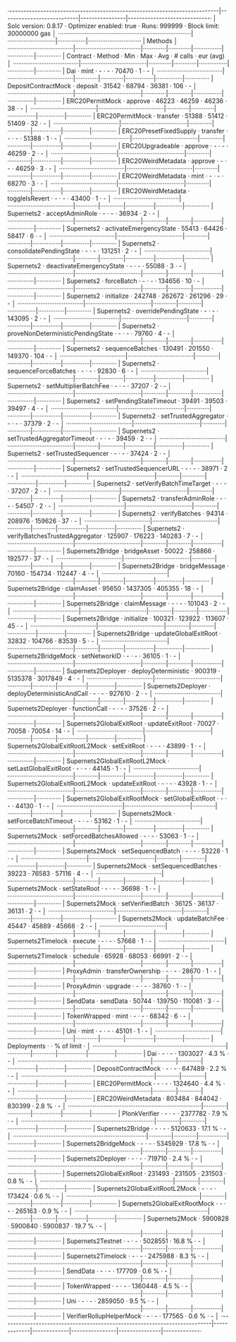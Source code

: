 ·--------------------------------------------------------------------------|---------------------------|----------------|-----------------------------·
|                           Solc version: 0.8.17                           ·  Optimizer enabled: true  ·  Runs: 999999  ·  Block limit: 30000000 gas  │
···········································································|···························|················|······························
|  Methods                                                                                                                                            │
·····································|·····································|·············|·············|················|···············|··············
|  Contract                          ·  Method                             ·  Min        ·  Max        ·  Avg           ·  # calls      ·  eur (avg)  │
·····································|·····································|·············|·············|················|···············|··············
|  Dai                               ·  mint                               ·          -  ·          -  ·         70470  ·            1  ·          -  │
·····································|·····································|·············|·············|················|···············|··············
|  DepositContractMock               ·  deposit                            ·      31542  ·      68794  ·         36381  ·          106  ·          -  │
·····································|·····································|·············|·············|················|···············|··············
|  ERC20PermitMock                   ·  approve                            ·      46223  ·      46259  ·         46236  ·           38  ·          -  │
·····································|·····································|·············|·············|················|···············|··············
|  ERC20PermitMock                   ·  transfer                           ·      51388  ·      51412  ·         51409  ·           32  ·          -  │
·····································|·····································|·············|·············|················|···············|··············
|  ERC20PresetFixedSupply            ·  transfer                           ·          -  ·          -  ·         51388  ·            1  ·          -  │
·····································|·····································|·············|·············|················|···············|··············
|  ERC20Upgradeable                  ·  approve                            ·          -  ·          -  ·         46259  ·            2  ·          -  │
·····································|·····································|·············|·············|················|···············|··············
|  ERC20WeirdMetadata                ·  approve                            ·          -  ·          -  ·         46259  ·            3  ·          -  │
·····································|·····································|·············|·············|················|···············|··············
|  ERC20WeirdMetadata                ·  mint                               ·          -  ·          -  ·         68270  ·            3  ·          -  │
·····································|·····································|·············|·············|················|···············|··············
|  ERC20WeirdMetadata                ·  toggleIsRevert                     ·          -  ·          -  ·         43400  ·            1  ·          -  │
·····································|·····································|·············|·············|················|···············|··············
|  Supernets2                      ·  acceptAdminRole                    ·          -  ·          -  ·         36934  ·            2  ·          -  │
·····································|·····································|·············|·············|················|···············|··············
|  Supernets2                      ·  activateEmergencyState             ·      55413  ·      64426  ·         58417  ·            6  ·          -  │
·····································|·····································|·············|·············|················|···············|··············
|  Supernets2                      ·  consolidatePendingState            ·          -  ·          -  ·        131251  ·            2  ·          -  │
·····································|·····································|·············|·············|················|···············|··············
|  Supernets2                      ·  deactivateEmergencyState           ·          -  ·          -  ·         55088  ·            3  ·          -  │
·····································|·····································|·············|·············|················|···············|··············
|  Supernets2                      ·  forceBatch                         ·          -  ·          -  ·        134656  ·           10  ·          -  │
·····································|·····································|·············|·············|················|···············|··············
|  Supernets2                      ·  initialize                         ·     242748  ·     262672  ·        261296  ·           29  ·          -  │
·····································|·····································|·············|·············|················|···············|··············
|  Supernets2                      ·  overridePendingState               ·          -  ·          -  ·        143095  ·            2  ·          -  │
·····································|·····································|·············|·············|················|···············|··············
|  Supernets2                      ·  proveNonDeterministicPendingState  ·          -  ·          -  ·         79760  ·            4  ·          -  │
·····································|·····································|·············|·············|················|···············|··············
|  Supernets2                      ·  sequenceBatches                    ·     130491  ·     201550  ·        149370  ·          104  ·          -  │
·····································|·····································|·············|·············|················|···············|··············
|  Supernets2                      ·  sequenceForceBatches               ·          -  ·          -  ·         92830  ·            6  ·          -  │
·····································|·····································|·············|·············|················|···············|··············
|  Supernets2                      ·  setMultiplierBatchFee              ·          -  ·          -  ·         37207  ·            2  ·          -  │
·····································|·····································|·············|·············|················|···············|··············
|  Supernets2                      ·  setPendingStateTimeout             ·      39491  ·      39503  ·         39497  ·            4  ·          -  │
·····································|·····································|·············|·············|················|···············|··············
|  Supernets2                      ·  setTrustedAggregator               ·          -  ·          -  ·         37379  ·            2  ·          -  │
·····································|·····································|·············|·············|················|···············|··············
|  Supernets2                      ·  setTrustedAggregatorTimeout        ·          -  ·          -  ·         39459  ·            2  ·          -  │
·····································|·····································|·············|·············|················|···············|··············
|  Supernets2                      ·  setTrustedSequencer                ·          -  ·          -  ·         37424  ·            2  ·          -  │
·····································|·····································|·············|·············|················|···············|··············
|  Supernets2                      ·  setTrustedSequencerURL             ·          -  ·          -  ·         38971  ·            2  ·          -  │
·····································|·····································|·············|·············|················|···············|··············
|  Supernets2                      ·  setVerifyBatchTimeTarget           ·          -  ·          -  ·         37207  ·            2  ·          -  │
·····································|·····································|·············|·············|················|···············|··············
|  Supernets2                      ·  transferAdminRole                  ·          -  ·          -  ·         54507  ·            2  ·          -  │
·····································|·····································|·············|·············|················|···············|··············
|  Supernets2                      ·  verifyBatches                      ·      94314  ·     208976  ·        159626  ·           37  ·          -  │
·····································|·····································|·············|·············|················|···············|··············
|  Supernets2                      ·  verifyBatchesTrustedAggregator     ·     125907  ·     176223  ·        140283  ·            7  ·          -  │
·····································|·····································|·············|·············|················|···············|··············
|  Supernets2Bridge                ·  bridgeAsset                        ·      50022  ·     258866  ·        192577  ·           37  ·          -  │
·····································|·····································|·············|·············|················|···············|··············
|  Supernets2Bridge                ·  bridgeMessage                      ·      70160  ·     154734  ·        112447  ·            4  ·          -  │
·····································|·····································|·············|·············|················|···············|··············
|  Supernets2Bridge                ·  claimAsset                         ·      95650  ·    1437305  ·        405355  ·           18  ·          -  │
·····································|·····································|·············|·············|················|···············|··············
|  Supernets2Bridge                ·  claimMessage                       ·          -  ·          -  ·        101043  ·            2  ·          -  │
·····································|·····································|·············|·············|················|···············|··············
|  Supernets2Bridge                ·  initialize                         ·     100321  ·     123922  ·        113607  ·           45  ·          -  │
·····································|·····································|·············|·············|················|···············|··············
|  Supernets2Bridge                ·  updateGlobalExitRoot               ·      32832  ·     104766  ·         83539  ·            5  ·          -  │
·····································|·····································|·············|·············|················|···············|··············
|  Supernets2BridgeMock            ·  setNetworkID                       ·          -  ·          -  ·         36105  ·            1  ·          -  │
·····································|·····································|·············|·············|················|···············|··············
|  Supernets2Deployer              ·  deployDeterministic                ·     900319  ·    5135378  ·       3017849  ·            4  ·          -  │
·····································|·····································|·············|·············|················|···············|··············
|  Supernets2Deployer              ·  deployDeterministicAndCall         ·          -  ·          -  ·        927610  ·            2  ·          -  │
·····································|·····································|·············|·············|················|···············|··············
|  Supernets2Deployer              ·  functionCall                       ·          -  ·          -  ·         37526  ·            2  ·          -  │
·····································|·····································|·············|·············|················|···············|··············
|  Supernets2GlobalExitRoot        ·  updateExitRoot                     ·      70027  ·      70058  ·         70054  ·           14  ·          -  │
·····································|·····································|·············|·············|················|···············|··············
|  Supernets2GlobalExitRootL2Mock  ·  setExitRoot                        ·          -  ·          -  ·         43899  ·            1  ·          -  │
·····································|·····································|·············|·············|················|···············|··············
|  Supernets2GlobalExitRootL2Mock  ·  setLastGlobalExitRoot              ·          -  ·          -  ·         44145  ·            1  ·          -  │
·····································|·····································|·············|·············|················|···············|··············
|  Supernets2GlobalExitRootL2Mock  ·  updateExitRoot                     ·          -  ·          -  ·         43928  ·            1  ·          -  │
·····································|·····································|·············|·············|················|···············|··············
|  Supernets2GlobalExitRootMock    ·  setGlobalExitRoot                  ·          -  ·          -  ·         44130  ·            1  ·          -  │
·····································|·····································|·············|·············|················|···············|··············
|  Supernets2Mock                  ·  setForceBatchTimeout               ·          -  ·          -  ·         53162  ·            1  ·          -  │
·····································|·····································|·············|·············|················|···············|··············
|  Supernets2Mock                  ·  setForcedBatchesAllowed            ·          -  ·          -  ·         53063  ·            1  ·          -  │
·····································|·····································|·············|·············|················|···············|··············
|  Supernets2Mock                  ·  setSequencedBatch                  ·          -  ·          -  ·         53228  ·            1  ·          -  │
·····································|·····································|·············|·············|················|···············|··············
|  Supernets2Mock                  ·  setSequencedBatches                ·      39223  ·      76583  ·         57116  ·            4  ·          -  │
·····································|·····································|·············|·············|················|···············|··············
|  Supernets2Mock                  ·  setStateRoot                       ·          -  ·          -  ·         36698  ·            1  ·          -  │
·····································|·····································|·············|·············|················|···············|··············
|  Supernets2Mock                  ·  setVerifiedBatch                   ·      36125  ·      36137  ·         36131  ·            2  ·          -  │
·····································|·····································|·············|·············|················|···············|··············
|  Supernets2Mock                  ·  updateBatchFee                     ·      45447  ·      45889  ·         45668  ·            2  ·          -  │
·····································|·····································|·············|·············|················|···············|··············
|  Supernets2Timelock              ·  execute                            ·          -  ·          -  ·         57668  ·            1  ·          -  │
·····································|·····································|·············|·············|················|···············|··············
|  Supernets2Timelock              ·  schedule                           ·      65928  ·      68053  ·         66991  ·            2  ·          -  │
·····································|·····································|·············|·············|················|···············|··············
|  ProxyAdmin                        ·  transferOwnership                  ·          -  ·          -  ·         28670  ·            1  ·          -  │
·····································|·····································|·············|·············|················|···············|··············
|  ProxyAdmin                        ·  upgrade                            ·          -  ·          -  ·         38760  ·            1  ·          -  │
·····································|·····································|·············|·············|················|···············|··············
|  SendData                          ·  sendData                           ·      50744  ·     139750  ·        110081  ·            3  ·          -  │
·····································|·····································|·············|·············|················|···············|··············
|  TokenWrapped                      ·  mint                               ·          -  ·          -  ·         68342  ·            6  ·          -  │
·····································|·····································|·············|·············|················|···············|··············
|  Uni                               ·  mint                               ·          -  ·          -  ·         45101  ·            1  ·          -  │
·····································|·····································|·············|·············|················|···············|··············
|  Deployments                                                             ·                                            ·  % of limit   ·             │
···········································································|·············|·············|················|···············|··············
|  Dai                                                                     ·          -  ·          -  ·       1303027  ·        4.3 %  ·          -  │
···········································································|·············|·············|················|···············|··············
|  DepositContractMock                                                     ·          -  ·          -  ·        647489  ·        2.2 %  ·          -  │
···········································································|·············|·············|················|···············|··············
|  ERC20PermitMock                                                         ·          -  ·          -  ·       1324640  ·        4.4 %  ·          -  │
···········································································|·············|·············|················|···············|··············
|  ERC20WeirdMetadata                                                      ·     803484  ·     844042  ·        830399  ·        2.8 %  ·          -  │
···········································································|·············|·············|················|···············|··············
|  PlonkVerifier                                                           ·          -  ·          -  ·       2377782  ·        7.9 %  ·          -  │
···········································································|·············|·············|················|···············|··············
|  Supernets2Bridge                                                      ·          -  ·          -  ·       5120633  ·       17.1 %  ·          -  │
···········································································|·············|·············|················|···············|··············
|  Supernets2BridgeMock                                                  ·          -  ·          -  ·       5345929  ·       17.8 %  ·          -  │
···········································································|·············|·············|················|···············|··············
|  Supernets2Deployer                                                    ·          -  ·          -  ·        719710  ·        2.4 %  ·          -  │
···········································································|·············|·············|················|···············|··············
|  Supernets2GlobalExitRoot                                              ·     231493  ·     231505  ·        231503  ·        0.8 %  ·          -  │
···········································································|·············|·············|················|···············|··············
|  Supernets2GlobalExitRootL2Mock                                        ·          -  ·          -  ·        173424  ·        0.6 %  ·          -  │
···········································································|·············|·············|················|···············|··············
|  Supernets2GlobalExitRootMock                                          ·          -  ·          -  ·        265163  ·        0.9 %  ·          -  │
···········································································|·············|·············|················|···············|··············
|  Supernets2Mock                                                        ·    5900828  ·    5900840  ·       5900837  ·       19.7 %  ·          -  │
···········································································|·············|·············|················|···············|··············
|  Supernets2Testnet                                                     ·          -  ·          -  ·       5028551  ·       16.8 %  ·          -  │
···········································································|·············|·············|················|···············|··············
|  Supernets2Timelock                                                    ·          -  ·          -  ·       2475988  ·        8.3 %  ·          -  │
···········································································|·············|·············|················|···············|··············
|  SendData                                                                ·          -  ·          -  ·        177709  ·        0.6 %  ·          -  │
···········································································|·············|·············|················|···············|··············
|  TokenWrapped                                                            ·          -  ·          -  ·       1360448  ·        4.5 %  ·          -  │
···········································································|·············|·············|················|···············|··············
|  Uni                                                                     ·          -  ·          -  ·       2859050  ·        9.5 %  ·          -  │
···········································································|·············|·············|················|···············|··············
|  VerifierRollupHelperMock                                                ·          -  ·          -  ·        177565  ·        0.6 %  ·          -  │
·--------------------------------------------------------------------------|-------------|-------------|----------------|---------------|-------------·